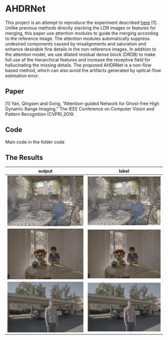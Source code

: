 # AHDRNet

This project is an attempt to reproduce the experiment described [here](https://donggong1.github.io/ahdr) [1]. Unlike previous methods directly stacking the LDR images or features for merging, this paper use attention modules to guide the merging according to the reference image. The attention modules automatically suppress undesired components caused by misalignments and saturation and enhance desirable fine details in the non-reference images.
In addition to the attention model, we use dilated residual dense block (DRDB) to make full use of the hierarchical features and increase the receptive field for hallucinating the missing details. The proposed AHDRNet is a non-flow based method, which can also avoid the artifacts generated by optical-flow estimation error.

## Paper

[1] Yan, Qingsen and Gong, “Attention-guided Network for Ghost-free High Dynamic Range Imaging,” The IEEE Conference on Computer Vision and Pattern Recognition (CVPR),2019.

## Code

Main code in the folder code

## The Results

| output                | label                   |
| --------------------- | ----------------------- |
| ![](recover/out.png)  | ![](recover/label.png)  |
| ![](recover/out1.png) | ![](recover/label1.png) |
| ![](recover/out2.png) | ![](recover/label2.png) |

